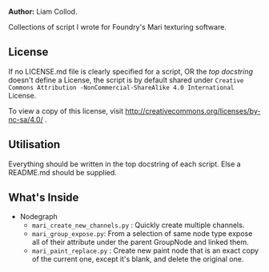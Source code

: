 **Author:** Liam Collod.

Collections of script I wrote for Foundry's Mari texturing software.

## License

If no LICENSE.md file is clearly specified for a script, OR the _top docstring_ 
doesn't define a License,
 the script is by default shared under `Creative Commons Attribution
 -NonCommercial-ShareAlike 4.0 International` License.

To view a copy of this license, visit http://creativecommons.org/licenses/by-nc-sa/4.0/ .



## Utilisation

Everything should be written in the top docstring of each script.
Else a README.md should be supplied.

## What's Inside

- Nodegraph
    - `mari_create_new_channels.py` : Quickly create multiple channels.
    - `mari_group_expose.py`: From a selection of same node type expose all of their attribute under
    the parent GroupNode and linked them.
    - `mari_paint_replace.py` : Create new paint node that is an exact
     copy of the current one, except it's blank, and delete the original one.


